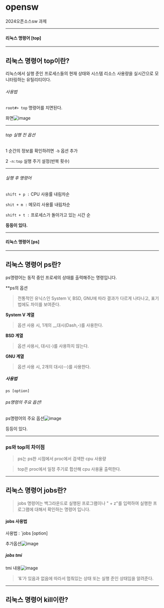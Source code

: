 # opensw
2024오픈소스sw  과제

----
#### 리눅스 명령어 [top]
----

## 리눅스 명령어 top이란?

리눅스에서 실행 준인 프로세스들의 현재 상태와 시스템 리소스 사용량을 실시간으로 모니터링하는 유틸리티이다.


###### 사용법 

`root#> top` 명령어를 치면된다.

화면![image](https://github.com/prettyburger1/opensw/assets/170292434/8328d626-bc83-4c00-8586-32eaf696c1b7)

---

###### top 실행 전 옵션 

1 순간의 정보를 확인하려면 `-b` 옵션 추가

2 `-n:top` 실행 주기 설정(반복 횟수)

---
###### 실행 후 명령어

`shift + p :` CPU 사용률 내림차순

`shit + m :` 메모리 사용률 내림차순

`shift + t :` 프로세스가 돌아가고 있는 시간 순

__등등이 있다.__

---
#### 리눅스 명령어 [ps]
---

## 리눅스 명령어 ps란?

ps명령어는 동작 중인 프로세의 상태를 출력해주는 명령입니다.

**ps의 옵션
> 전통적인 유닉스인 System V, BSD, GNU에 따라 결과가 다르게 나타나고, 표기법에도 차이를 보여준다.

__System V 계열__
> 옵션 사용 시, 1개의 __대시(Dash,-)를 사용한다.

__BSD 계열__
> 옵션 사용시, 대시(-)를 사용하지 않는다.

__GNU 계열__
> 옵션 사용 시, 2개의 대시(--)를 사용한다.



##### 사용법

`ps [option]`

###### ps명령의 주요 옵션!

ps명령어의 주요 옵션![image](https://github.com/prettyburger1/opensw/assets/170292434/32c9068a-8935-48c5-8fef-b28a82043345)

등등이 있다.

---
### ps와 top의 차이점

>ps는 ps한 시점에서 proc에서 검색한 cpu 사용량

>top은 proc에서 일정 주기로 합산해 cpu 사용율 출력한다.
---

## 리눅스 명령어 jobs란?

>jobs 명령어는 백그라운드로 실행된 프로그램이나 "<Ctrl> + z"를 입력하여 실행한 프로그램에 대해서 확인하는 명령어 입니다.

#### jobs 사용법

사용법 : `jobs [option]

추가옵션![image](https://github.com/prettyburger1/opensw/assets/170292434/97e02e52-93bf-4b18-b602-0c4d8874ab73)

##### jobs tmi

tmi 내용![image](https://github.com/prettyburger1/opensw/assets/170292434/5cbe4bf4-aec8-4bc4-9ac7-d73df2cf8ce9)

> '&'가 있음과 없음에 따라서 멈춰있는 상태 또는 실행 준인 상태임을 알려준다.
---

## 리눅스 명령어 kill이란?

